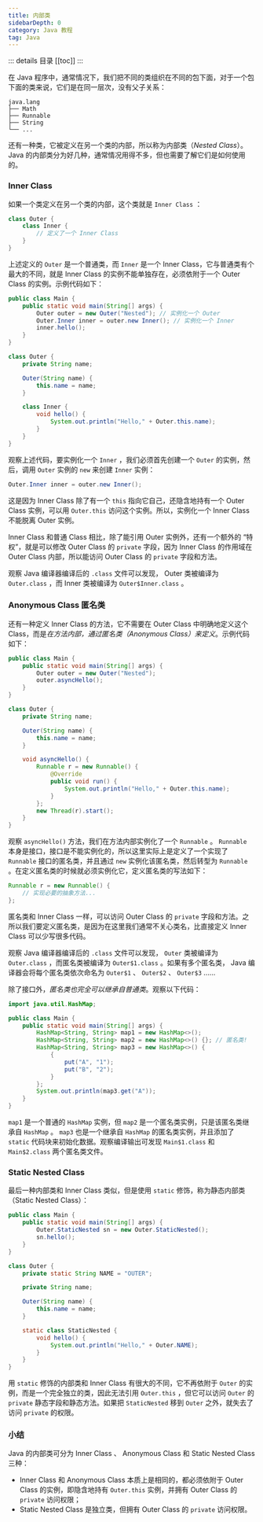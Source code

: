 ```yaml
---
title: 内部类
sidebarDepth: 0
category: Java 教程
tag: Java
---
```


::: details 目录
[[toc]]
:::


在 Java 程序中，通常情况下，我们把不同的类组织在不同的包下面，对于一个包下面的类来说，它们是在同一层次，没有父子关系：

    java.lang
    ├── Math
    ├── Runnable
    ├── String
    └── ...

还有一种类，它被定义在另一个类的内部，所以称为内部类（*Nested Class*）。Java 的内部类分为好几种，通常情况用得不多，但也需要了解它们是如何使用的。

### Inner Class


如果一个类定义在另一个类的内部，这个类就是 `Inner Class` ：

```java
class Outer {
    class Inner {
        // 定义了一个 Inner Class
    }
}
```

上述定义的 `Outer` 是一个普通类，而 `Inner` 是一个 Inner Class，它与普通类有个最大的不同，就是 Inner Class 的实例不能单独存在，必须依附于一个 Outer Class 的实例。示例代码如下：

```java
public class Main {
    public static void main(String[] args) {
        Outer outer = new Outer("Nested"); // 实例化一个 Outer
        Outer.Inner inner = outer.new Inner(); // 实例化一个 Inner
        inner.hello();
    }
}

class Outer {
    private String name;

    Outer(String name) {
        this.name = name;
    }

    class Inner {
        void hello() {
            System.out.println("Hello," + Outer.this.name);
        }
    }
}
```


观察上述代码，要实例化一个 `Inner` ，我们必须首先创建一个 `Outer` 的实例，然后，调用 `Outer` 实例的 `new` 来创建 `Inner` 实例：

```java
Outer.Inner inner = outer.new Inner();
```

这是因为 Inner Class 除了有一个 `this` 指向它自己，还隐含地持有一个 Outer Class 实例，可以用 `Outer.this` 访问这个实例。所以，实例化一个 Inner Class 不能脱离 Outer 实例。

Inner Class 和普通 Class 相比，除了能引用 Outer 实例外，还有一个额外的 “特权”，就是可以修改 Outer Class 的 `private` 字段，因为 Inner Class 的作用域在 Outer Class 内部，所以能访问 Outer Class 的 `private` 字段和方法。

观察 Java 编译器编译后的 `.class` 文件可以发现， Outer 类被编译为 `Outer.class` ，而 Inner 类被编译为 `Outer$Inner.class` 。


### Anonymous Class 匿名类


还有一种定义 Inner Class 的方法，它不需要在 Outer Class 中明确地定义这个 Class，而是*在方法内部，通过匿名类（Anonymous Class）来定义*。示例代码如下：

```java
public class Main {
    public static void main(String[] args) {
        Outer outer = new Outer("Nested");
        outer.asyncHello();
    }
}

class Outer {
    private String name;

    Outer(String name) {
        this.name = name;
    }

    void asyncHello() {
        Runnable r = new Runnable() {
            @Override
            public void run() {
                System.out.println("Hello," + Outer.this.name);
            }
        };
        new Thread(r).start();
    }
}
```


观察 `asyncHello()` 方法，我们在方法内部实例化了一个 `Runnable` 。 `Runnable` 本身是接口，接口是不能实例化的，所以这里实际上是定义了一个实现了 `Runnable` 接口的匿名类，并且通过 `new` 实例化该匿名类，然后转型为 `Runnable` 。在定义匿名类的时候就必须实例化它，定义匿名类的写法如下：

```java
Runnable r = new Runnable() {
    // 实现必要的抽象方法...
};
```

匿名类和 Inner Class 一样，可以访问 Outer Class 的 `private` 字段和方法。之所以我们要定义匿名类，是因为在这里我们通常不关心类名，比直接定义 Inner Class 可以少写很多代码。

观察 Java 编译器编译后的 `.class` 文件可以发现， `Outer` 类被编译为 `Outer.class` ，而匿名类被编译为 `Outer$1.class` 。如果有多个匿名类， Java 编译器会将每个匿名类依次命名为 `Outer$1` 、 `Outer$2` 、 `Outer$3` ……

除了接口外，*匿名类也完全可以继承自普通类*。观察以下代码：

```java
import java.util.HashMap;

public class Main {
    public static void main(String[] args) {
        HashMap<String, String> map1 = new HashMap<>();
        HashMap<String, String> map2 = new HashMap<>() {}; // 匿名类!
        HashMap<String, String> map3 = new HashMap<>() {
            {
                put("A", "1");
                put("B", "2");
            }
        };
        System.out.println(map3.get("A"));
    }
}
```


`map1` 是一个普通的 `HashMap` 实例，但 `map2` 是一个匿名类实例，只是该匿名类继承自 `HashMap` 。 `map3` 也是一个继承自 `HashMap` 的匿名类实例，并且添加了 `static` 代码块来初始化数据。观察编译输出可发现 `Main$1.class` 和 `Main$2.class` 两个匿名类文件。


### Static Nested Class


最后一种内部类和 Inner Class 类似，但是使用 `static` 修饰，称为静态内部类（Static Nested Class）：

```java
public class Main {
    public static void main(String[] args) {
        Outer.StaticNested sn = new Outer.StaticNested();
        sn.hello();
    }
}

class Outer {
    private static String NAME = "OUTER";

    private String name;

    Outer(String name) {
        this.name = name;
    }

    static class StaticNested {
        void hello() {
            System.out.println("Hello," + Outer.NAME);
        }
    }
}
```

用 `static` 修饰的内部类和 Inner Class 有很大的不同，它不再依附于 `Outer` 的实例，而是一个完全独立的类，因此无法引用 `Outer.this` ，但它可以访问 `Outer` 的 `private` 静态字段和静态方法。如果把 `StaticNested` 移到 `Outer` 之外，就失去了访问 `private` 的权限。

### 小结

Java 的内部类可分为 Inner Class 、 Anonymous Class 和 Static Nested Class 三种：
- Inner Class 和 Anonymous Class 本质上是相同的，都必须依附于 Outer Class 的实例，即隐含地持有 `Outer.this` 实例，并拥有 Outer Class 的 `private` 访问权限；
- Static Nested Class 是独立类，但拥有 Outer Class 的 `private` 访问权限。





